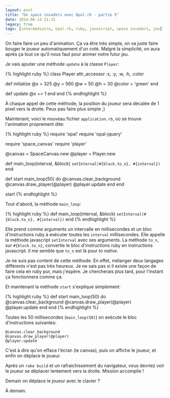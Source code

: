 ```yaml
---
layout: post
title: "Un space invaders avec Opal.rb - partie 5"
date: 2014-06-14 21:15
legacy: true
tags: [intermédiaire, opal.rb, ruby, javascript, space invaders, jeu]
---
```




On faire faire un peu d'animation. Ça va être très simple, on va juste
faire bouger le joueur automatiquement d'un coté. Malgré la simplicité,
on aura après ça tout ce qu'il nous faut pour animer notre futur jeu.

<!-- more -->

Je vais ajouter une méthode `update` à la classe `Player`:

{% highlight ruby %}
class Player
  attr_accessor :x, :y, :w, :h, :color

  def initialize
    @x = 325
    @y = 560
    @w = 50
    @h = 30
    @color = 'green'
  end

  def update
    @x += 1
  end
end
{% endhighlight %}

À chaque appel de cette méthode, la position du joueur sera décalée de 1
pixel vers la droite. Peux pas faire plus simple ;)

Maintenant, voici le nouveau fichier `application.rb`, où se trouve
l'animation proprement dite:

{% highlight ruby %}
require 'opal'
require 'opal-jquery'

require 'space_canvas'
require 'player'

@canvas = SpaceCanvas.new
@player = Player.new

def main_loop(interval, &block)
  `setInterval(#{block.to_n}, #{interval})`
end

def start
  main_loop(50) do
    @canvas.clear_background
    @canvas.draw_player(@player)
    @player.update
  end
end

start
{% endhighlight %}

Tout d'abord, la méthode `main_loop`:

{% highlight ruby %}
def main_loop(interval, &block)
  `setInterval(#{block.to_n}, #{interval})`
end
{% endhighlight %}

Elle prend comme arguments un intervalle en millisecondes et un bloc
d'instructions ruby à exécuter toutes les `interval` millisecondes.
Elle appelle la méthode javascript `setInterval` avec ses arguments.
La méthode `to_n`, sur `#{block.to_n}`, convertie le bloc d'instructions
ruby en instructions javascript. Il me semble que `to_n` est là pour
*to native*.

Je ne suis pas content de cette méthode. En effet, mélanger deux
langages différents n'est pas très heureux. Je ne sais pas si il existe
une façon de faire cela en ruby pur, mais j'espère. Je chercherais plus
tard, pour l'instant ça fonctionnera comme ça.

Et maintenant la méthode `start` s'explique simplement:

{% highlight ruby %}
def start
  main_loop(50) do
    @canvas.clear_background
    @canvas.draw_player(@player)
    @player.update
  end
end
{% endhighlight %}

Toutes les 50 millisecondes (`main_loop(50)`) on exécute le bloc
d'instructions suivantes:

    @canvas.clear_background
    @canvas.draw_player(@player)
    @player.update

C'est à dire qu'on efface l'écran (le canvas), puis on affiche le joueur,
et enfin on déplace le joueur.

Après un `rake build` et un rafraichissement du navigateur, vous devriez
voir le joueur se déplacer lentement vers la droite. Mission accomplie !

Demain on déplace le joueur avec le clavier ?



À demain.



